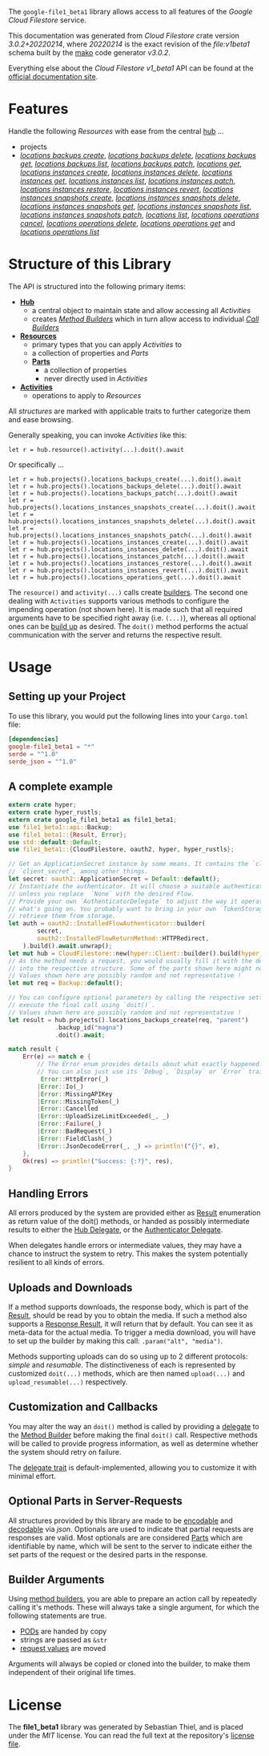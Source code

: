 <!---
DO NOT EDIT !
This file was generated automatically from 'src/mako/api/README.md.mako'
DO NOT EDIT !
-->
The `google-file1_beta1` library allows access to all features of the *Google Cloud Filestore* service.

This documentation was generated from *Cloud Filestore* crate version *3.0.2+20220214*, where *20220214* is the exact revision of the *file:v1beta1* schema built by the [mako](http://www.makotemplates.org/) code generator *v3.0.2*.

Everything else about the *Cloud Filestore* *v1_beta1* API can be found at the
[official documentation site](https://cloud.google.com/filestore/).
# Features

Handle the following *Resources* with ease from the central [hub](https://docs.rs/google-file1_beta1/3.0.2+20220214/google_file1_beta1/CloudFilestore) ... 

* projects
 * [*locations backups create*](https://docs.rs/google-file1_beta1/3.0.2+20220214/google_file1_beta1/api::ProjectLocationBackupCreateCall), [*locations backups delete*](https://docs.rs/google-file1_beta1/3.0.2+20220214/google_file1_beta1/api::ProjectLocationBackupDeleteCall), [*locations backups get*](https://docs.rs/google-file1_beta1/3.0.2+20220214/google_file1_beta1/api::ProjectLocationBackupGetCall), [*locations backups list*](https://docs.rs/google-file1_beta1/3.0.2+20220214/google_file1_beta1/api::ProjectLocationBackupListCall), [*locations backups patch*](https://docs.rs/google-file1_beta1/3.0.2+20220214/google_file1_beta1/api::ProjectLocationBackupPatchCall), [*locations get*](https://docs.rs/google-file1_beta1/3.0.2+20220214/google_file1_beta1/api::ProjectLocationGetCall), [*locations instances create*](https://docs.rs/google-file1_beta1/3.0.2+20220214/google_file1_beta1/api::ProjectLocationInstanceCreateCall), [*locations instances delete*](https://docs.rs/google-file1_beta1/3.0.2+20220214/google_file1_beta1/api::ProjectLocationInstanceDeleteCall), [*locations instances get*](https://docs.rs/google-file1_beta1/3.0.2+20220214/google_file1_beta1/api::ProjectLocationInstanceGetCall), [*locations instances list*](https://docs.rs/google-file1_beta1/3.0.2+20220214/google_file1_beta1/api::ProjectLocationInstanceListCall), [*locations instances patch*](https://docs.rs/google-file1_beta1/3.0.2+20220214/google_file1_beta1/api::ProjectLocationInstancePatchCall), [*locations instances restore*](https://docs.rs/google-file1_beta1/3.0.2+20220214/google_file1_beta1/api::ProjectLocationInstanceRestoreCall), [*locations instances revert*](https://docs.rs/google-file1_beta1/3.0.2+20220214/google_file1_beta1/api::ProjectLocationInstanceRevertCall), [*locations instances snapshots create*](https://docs.rs/google-file1_beta1/3.0.2+20220214/google_file1_beta1/api::ProjectLocationInstanceSnapshotCreateCall), [*locations instances snapshots delete*](https://docs.rs/google-file1_beta1/3.0.2+20220214/google_file1_beta1/api::ProjectLocationInstanceSnapshotDeleteCall), [*locations instances snapshots get*](https://docs.rs/google-file1_beta1/3.0.2+20220214/google_file1_beta1/api::ProjectLocationInstanceSnapshotGetCall), [*locations instances snapshots list*](https://docs.rs/google-file1_beta1/3.0.2+20220214/google_file1_beta1/api::ProjectLocationInstanceSnapshotListCall), [*locations instances snapshots patch*](https://docs.rs/google-file1_beta1/3.0.2+20220214/google_file1_beta1/api::ProjectLocationInstanceSnapshotPatchCall), [*locations list*](https://docs.rs/google-file1_beta1/3.0.2+20220214/google_file1_beta1/api::ProjectLocationListCall), [*locations operations cancel*](https://docs.rs/google-file1_beta1/3.0.2+20220214/google_file1_beta1/api::ProjectLocationOperationCancelCall), [*locations operations delete*](https://docs.rs/google-file1_beta1/3.0.2+20220214/google_file1_beta1/api::ProjectLocationOperationDeleteCall), [*locations operations get*](https://docs.rs/google-file1_beta1/3.0.2+20220214/google_file1_beta1/api::ProjectLocationOperationGetCall) and [*locations operations list*](https://docs.rs/google-file1_beta1/3.0.2+20220214/google_file1_beta1/api::ProjectLocationOperationListCall)




# Structure of this Library

The API is structured into the following primary items:

* **[Hub](https://docs.rs/google-file1_beta1/3.0.2+20220214/google_file1_beta1/CloudFilestore)**
    * a central object to maintain state and allow accessing all *Activities*
    * creates [*Method Builders*](https://docs.rs/google-file1_beta1/3.0.2+20220214/google_file1_beta1/client::MethodsBuilder) which in turn
      allow access to individual [*Call Builders*](https://docs.rs/google-file1_beta1/3.0.2+20220214/google_file1_beta1/client::CallBuilder)
* **[Resources](https://docs.rs/google-file1_beta1/3.0.2+20220214/google_file1_beta1/client::Resource)**
    * primary types that you can apply *Activities* to
    * a collection of properties and *Parts*
    * **[Parts](https://docs.rs/google-file1_beta1/3.0.2+20220214/google_file1_beta1/client::Part)**
        * a collection of properties
        * never directly used in *Activities*
* **[Activities](https://docs.rs/google-file1_beta1/3.0.2+20220214/google_file1_beta1/client::CallBuilder)**
    * operations to apply to *Resources*

All *structures* are marked with applicable traits to further categorize them and ease browsing.

Generally speaking, you can invoke *Activities* like this:

```Rust,ignore
let r = hub.resource().activity(...).doit().await
```

Or specifically ...

```ignore
let r = hub.projects().locations_backups_create(...).doit().await
let r = hub.projects().locations_backups_delete(...).doit().await
let r = hub.projects().locations_backups_patch(...).doit().await
let r = hub.projects().locations_instances_snapshots_create(...).doit().await
let r = hub.projects().locations_instances_snapshots_delete(...).doit().await
let r = hub.projects().locations_instances_snapshots_patch(...).doit().await
let r = hub.projects().locations_instances_create(...).doit().await
let r = hub.projects().locations_instances_delete(...).doit().await
let r = hub.projects().locations_instances_patch(...).doit().await
let r = hub.projects().locations_instances_restore(...).doit().await
let r = hub.projects().locations_instances_revert(...).doit().await
let r = hub.projects().locations_operations_get(...).doit().await
```

The `resource()` and `activity(...)` calls create [builders][builder-pattern]. The second one dealing with `Activities` 
supports various methods to configure the impending operation (not shown here). It is made such that all required arguments have to be 
specified right away (i.e. `(...)`), whereas all optional ones can be [build up][builder-pattern] as desired.
The `doit()` method performs the actual communication with the server and returns the respective result.

# Usage

## Setting up your Project

To use this library, you would put the following lines into your `Cargo.toml` file:

```toml
[dependencies]
google-file1_beta1 = "*"
serde = "^1.0"
serde_json = "^1.0"
```

## A complete example

```Rust
extern crate hyper;
extern crate hyper_rustls;
extern crate google_file1_beta1 as file1_beta1;
use file1_beta1::api::Backup;
use file1_beta1::{Result, Error};
use std::default::Default;
use file1_beta1::{CloudFilestore, oauth2, hyper, hyper_rustls};

// Get an ApplicationSecret instance by some means. It contains the `client_id` and 
// `client_secret`, among other things.
let secret: oauth2::ApplicationSecret = Default::default();
// Instantiate the authenticator. It will choose a suitable authentication flow for you, 
// unless you replace  `None` with the desired Flow.
// Provide your own `AuthenticatorDelegate` to adjust the way it operates and get feedback about 
// what's going on. You probably want to bring in your own `TokenStorage` to persist tokens and
// retrieve them from storage.
let auth = oauth2::InstalledFlowAuthenticator::builder(
        secret,
        oauth2::InstalledFlowReturnMethod::HTTPRedirect,
    ).build().await.unwrap();
let mut hub = CloudFilestore::new(hyper::Client::builder().build(hyper_rustls::HttpsConnector::with_native_roots().https_or_http().enable_http1().enable_http2().build()), auth);
// As the method needs a request, you would usually fill it with the desired information
// into the respective structure. Some of the parts shown here might not be applicable !
// Values shown here are possibly random and not representative !
let mut req = Backup::default();

// You can configure optional parameters by calling the respective setters at will, and
// execute the final call using `doit()`.
// Values shown here are possibly random and not representative !
let result = hub.projects().locations_backups_create(req, "parent")
             .backup_id("magna")
             .doit().await;

match result {
    Err(e) => match e {
        // The Error enum provides details about what exactly happened.
        // You can also just use its `Debug`, `Display` or `Error` traits
         Error::HttpError(_)
        |Error::Io(_)
        |Error::MissingAPIKey
        |Error::MissingToken(_)
        |Error::Cancelled
        |Error::UploadSizeLimitExceeded(_, _)
        |Error::Failure(_)
        |Error::BadRequest(_)
        |Error::FieldClash(_)
        |Error::JsonDecodeError(_, _) => println!("{}", e),
    },
    Ok(res) => println!("Success: {:?}", res),
}

```
## Handling Errors

All errors produced by the system are provided either as [Result](https://docs.rs/google-file1_beta1/3.0.2+20220214/google_file1_beta1/client::Result) enumeration as return value of
the doit() methods, or handed as possibly intermediate results to either the 
[Hub Delegate](https://docs.rs/google-file1_beta1/3.0.2+20220214/google_file1_beta1/client::Delegate), or the [Authenticator Delegate](https://docs.rs/yup-oauth2/*/yup_oauth2/trait.AuthenticatorDelegate.html).

When delegates handle errors or intermediate values, they may have a chance to instruct the system to retry. This 
makes the system potentially resilient to all kinds of errors.

## Uploads and Downloads
If a method supports downloads, the response body, which is part of the [Result](https://docs.rs/google-file1_beta1/3.0.2+20220214/google_file1_beta1/client::Result), should be
read by you to obtain the media.
If such a method also supports a [Response Result](https://docs.rs/google-file1_beta1/3.0.2+20220214/google_file1_beta1/client::ResponseResult), it will return that by default.
You can see it as meta-data for the actual media. To trigger a media download, you will have to set up the builder by making
this call: `.param("alt", "media")`.

Methods supporting uploads can do so using up to 2 different protocols: 
*simple* and *resumable*. The distinctiveness of each is represented by customized 
`doit(...)` methods, which are then named `upload(...)` and `upload_resumable(...)` respectively.

## Customization and Callbacks

You may alter the way an `doit()` method is called by providing a [delegate](https://docs.rs/google-file1_beta1/3.0.2+20220214/google_file1_beta1/client::Delegate) to the 
[Method Builder](https://docs.rs/google-file1_beta1/3.0.2+20220214/google_file1_beta1/client::CallBuilder) before making the final `doit()` call. 
Respective methods will be called to provide progress information, as well as determine whether the system should 
retry on failure.

The [delegate trait](https://docs.rs/google-file1_beta1/3.0.2+20220214/google_file1_beta1/client::Delegate) is default-implemented, allowing you to customize it with minimal effort.

## Optional Parts in Server-Requests

All structures provided by this library are made to be [encodable](https://docs.rs/google-file1_beta1/3.0.2+20220214/google_file1_beta1/client::RequestValue) and 
[decodable](https://docs.rs/google-file1_beta1/3.0.2+20220214/google_file1_beta1/client::ResponseResult) via *json*. Optionals are used to indicate that partial requests are responses 
are valid.
Most optionals are are considered [Parts](https://docs.rs/google-file1_beta1/3.0.2+20220214/google_file1_beta1/client::Part) which are identifiable by name, which will be sent to 
the server to indicate either the set parts of the request or the desired parts in the response.

## Builder Arguments

Using [method builders](https://docs.rs/google-file1_beta1/3.0.2+20220214/google_file1_beta1/client::CallBuilder), you are able to prepare an action call by repeatedly calling it's methods.
These will always take a single argument, for which the following statements are true.

* [PODs][wiki-pod] are handed by copy
* strings are passed as `&str`
* [request values](https://docs.rs/google-file1_beta1/3.0.2+20220214/google_file1_beta1/client::RequestValue) are moved

Arguments will always be copied or cloned into the builder, to make them independent of their original life times.

[wiki-pod]: http://en.wikipedia.org/wiki/Plain_old_data_structure
[builder-pattern]: http://en.wikipedia.org/wiki/Builder_pattern
[google-go-api]: https://github.com/google/google-api-go-client

# License
The **file1_beta1** library was generated by Sebastian Thiel, and is placed 
under the *MIT* license.
You can read the full text at the repository's [license file][repo-license].

[repo-license]: https://github.com/Byron/google-apis-rsblob/main/LICENSE.md
